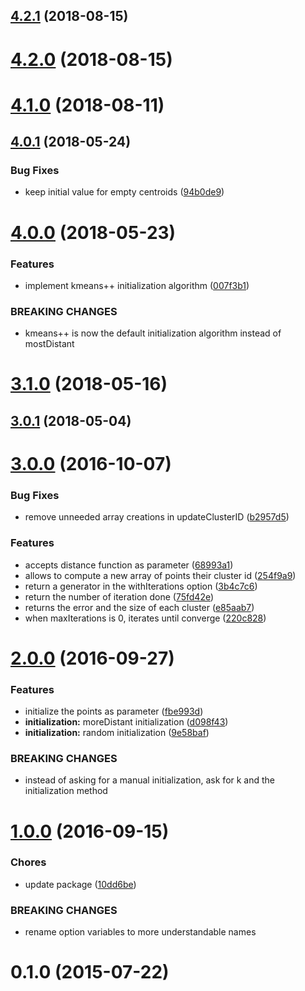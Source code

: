 <a name="4.2.1"></a>
## [4.2.1](https://github.com/mljs/kmeans/compare/v4.2.0...v4.2.1) (2018-08-15)



<a name="4.2.0"></a>
# [4.2.0](https://github.com/mljs/kmeans/compare/v4.1.0...v4.2.0) (2018-08-15)



<a name="4.1.0"></a>
# [4.1.0](https://github.com/mljs/kmeans/compare/v4.0.1...v4.1.0) (2018-08-11)



<a name="4.0.1"></a>
## [4.0.1](https://github.com/mljs/kmeans/compare/v4.0.0...v4.0.1) (2018-05-24)


### Bug Fixes

* keep initial value for empty centroids ([94b0de9](https://github.com/mljs/kmeans/commit/94b0de9))



<a name="4.0.0"></a>
# [4.0.0](https://github.com/mljs/kmeans/compare/v3.1.0...v4.0.0) (2018-05-23)


### Features

* implement kmeans++ initialization algorithm ([007f3b1](https://github.com/mljs/kmeans/commit/007f3b1))


### BREAKING CHANGES

* kmeans++ is now the default initialization algorithm
instead of mostDistant



<a name="3.1.0"></a>
# [3.1.0](https://github.com/mljs/kmeans/compare/v3.0.1...v3.1.0) (2018-05-16)



<a name="3.0.1"></a>
## [3.0.1](https://github.com/mljs/kmeans/compare/v3.0.0...v3.0.1) (2018-05-04)



<a name="3.0.0"></a>
# [3.0.0](https://github.com/mljs/kmeans/compare/v2.0.0...v3.0.0) (2016-10-07)


### Bug Fixes

* remove unneeded array creations in updateClusterID ([b2957d5](https://github.com/mljs/kmeans/commit/b2957d5))


### Features

* accepts distance function as parameter ([68993a1](https://github.com/mljs/kmeans/commit/68993a1))
* allows to compute a new array of points their cluster id ([254f9a9](https://github.com/mljs/kmeans/commit/254f9a9))
* return a generator in the withIterations option ([3b4c7c6](https://github.com/mljs/kmeans/commit/3b4c7c6))
* return the number of iteration done ([75fd42e](https://github.com/mljs/kmeans/commit/75fd42e))
* returns the error and the size of each cluster ([e85aab7](https://github.com/mljs/kmeans/commit/e85aab7))
* when maxIterations is 0, iterates until converge ([220c828](https://github.com/mljs/kmeans/commit/220c828))



<a name="2.0.0"></a>
# [2.0.0](https://github.com/mljs/kmeans/compare/v1.0.0...v2.0.0) (2016-09-27)


### Features

* initialize the points as parameter ([fbe993d](https://github.com/mljs/kmeans/commit/fbe993d))
* **initialization:** moreDistant initialization ([d098f43](https://github.com/mljs/kmeans/commit/d098f43))
* **initialization:** random initialization ([9e58baf](https://github.com/mljs/kmeans/commit/9e58baf))


### BREAKING CHANGES

* instead of asking for a manual initialization, ask for k and the initialization method



<a name="1.0.0"></a>
# [1.0.0](https://github.com/mljs/kmeans/compare/v0.1.0...v1.0.0) (2016-09-15)


### Chores

* update package ([10dd6be](https://github.com/mljs/kmeans/commit/10dd6be))


### BREAKING CHANGES

* rename option variables to more understandable names



<a name="0.1.0"></a>
# 0.1.0 (2015-07-22)



